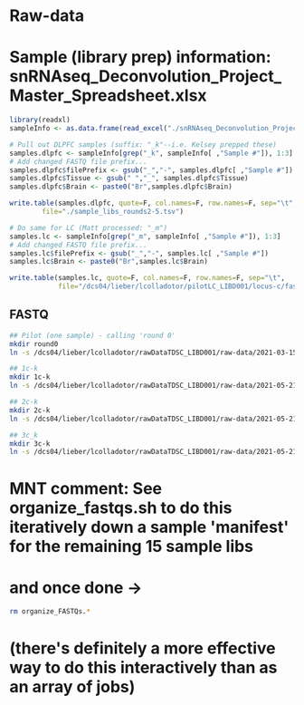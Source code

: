 # Raw-data

# Sample (library prep) information: snRNAseq_Deconvolution_Project_Master_Spreadsheet.xlsx
```R
library(readxl)
sampleInfo <- as.data.frame(read_excel("./snRNAseq_Deconvolution_Project_Master_Spreadsheet.xlsx", sheet=1, col_names=T))

# Pull out DLPFC samples (suffix: "_k"--i.e. Kelsey prepped these)
samples.dlpfc <- sampleInfo[grep("_k", sampleInfo[ ,"Sample #"]), 1:3]
# Add changed FASTQ file prefix...
samples.dlpfc$filePrefix <- gsub("_","-", samples.dlpfc[ ,"Sample #"])
samples.dlpfc$Tissue <- gsub(" ","_", samples.dlpfc$Tissue)
samples.dlpfc$Brain <- paste0("Br",samples.dlpfc$Brain)

write.table(samples.dlpfc, quote=F, col.names=F, row.names=F, sep="\t",
	    file="./sample_libs_rounds2-5.tsv")

# Do same for LC (Matt processed: "_m")
samples.lc <- sampleInfo[grep("_m", sampleInfo[ ,"Sample #"]), 1:3]
# Add changed FASTQ file prefix...
samples.lc$filePrefix <- gsub("_","-", samples.lc[ ,"Sample #"])
samples.lc$Brain <- paste0("Br",samples.lc$Brain)

write.table(samples.lc, quote=F, col.names=F, row.names=F, sep="\t",
            file="/dcs04/lieber/lcolladotor/pilotLC_LIBD001/locus-c/fastq/snRNA-seq/sample_libs_info.tsv")

```

## FASTQ

```bash
## Pilot (one sample) - calling 'round 0'
mkdir round0
ln -s /dcs04/lieber/lcolladotor/rawDataTDSC_LIBD001/raw-data/2021-03-15_KMay022421/Br2743_DLPFC_mid_L00*/* round0/

## 1c-k
mkdir 1c-k
ln -s /dcs04/lieber/lcolladotor/rawDataTDSC_LIBD001/raw-data/2021-05-21_ASpa050421/1c_k_L00*/* 1c-k/

## 2c-k
mkdir 2c-k
ln -s /dcs04/lieber/lcolladotor/rawDataTDSC_LIBD001/raw-data/2021-05-21_ASpa050421/2c_k_L00*/* 2c-k/

## 3c_k
mkdir 3c-k
ln -s /dcs04/lieber/lcolladotor/rawDataTDSC_LIBD001/raw-data/2021-05-21_ASpa050421/3c_k_L00*/* 3c-k/
```

# MNT comment: See organize_fastqs.sh to do this iteratively down a sample 'manifest' for the remaining 15 sample libs
# and once done ->
```bash
rm organize_FASTQs.*
```
# (there's definitely a more effective way to do this interactively than as an array of jobs)
